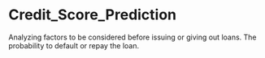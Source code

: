 # Credit_Score_Prediction
Analyzing factors to be considered before issuing or giving out loans. The probability to default or repay the loan.
